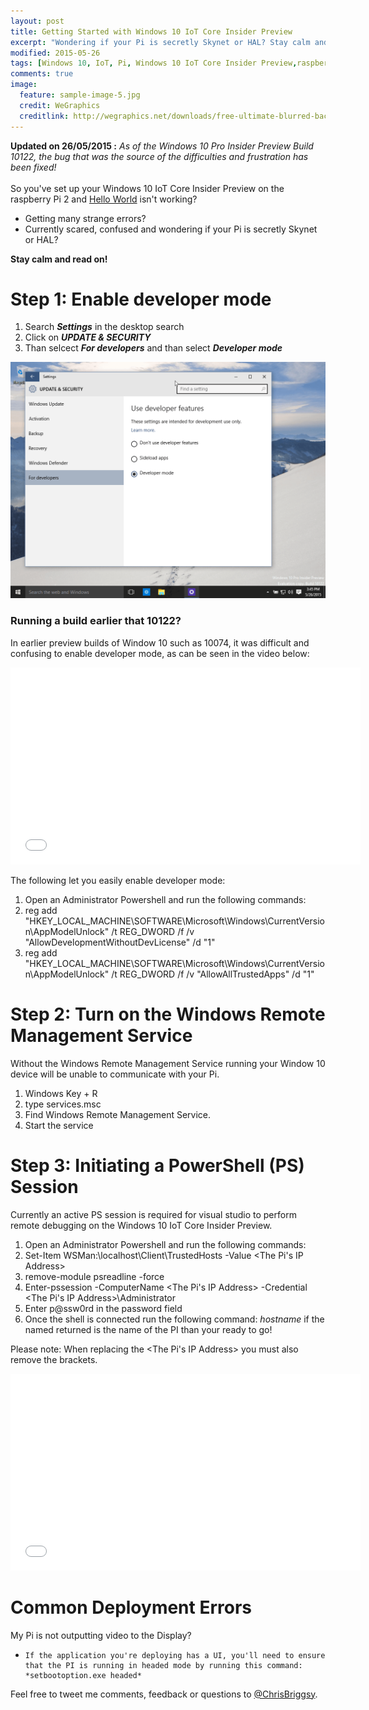 ```yaml
---
layout: post
title: Getting Started with Windows 10 IoT Core Insider Preview
excerpt: "Wondering if your Pi is secretly Skynet or HAL? Stay calm and read on!"
modified: 2015-05-26
tags: [Windows 10, IoT, Pi, Windows 10 IoT Core Insider Preview,raspberry Pi 2  ]
comments: true
image:
  feature: sample-image-5.jpg
  credit: WeGraphics
  creditlink: http://wegraphics.net/downloads/free-ultimate-blurred-background-pack/
---
```

**Updated on 26/05/2015 :** *As of the Windows 10 Pro Insider Preview Build 10122, the bug that was the source of the difficulties and frustration has been fixed!* <br /><br />So you've set up your Windows 10 IoT Core Insider Preview on the raspberry Pi 2 and [Hello World](http://ms-iot.github.io/content/win10/samples/HelloWorld.htm) isn't working? 

*  Getting many strange errors?
*  Currently scared, confused and wondering if your Pi is secretly Skynet or HAL?

**Stay calm and read on!**

# Step 1: Enable developer mode 

1. Search ___Settings___ in the desktop search
2. Click on ___UPDATE & SECURITY___
3. Than selcect ___For developers___ and than select ___Developer mode___

![For developers](/images/2015-05-26_17-31-15-compressor.png)

### Running a build earlier that 10122?
In earlier preview builds of Window 10 such as 10074, it was difficult and confusing to enable developer mode, as can be seen in the video below: 

<iframe width="560" height="315" src="//www.youtube.com/embed/hZmBd_EyTP8" frameborder="0" allowfullscreen="allowfullscreen">&nbsp;</iframe>

The following let you easily enable developer mode:

1.    Open an Administrator Powershell and run the following commands: 
1.    reg add "HKEY_LOCAL_MACHINE\SOFTWARE\Microsoft\Windows\CurrentVersion\AppModelUnlock" /t REG_DWORD /f /v "AllowDevelopmentWithoutDevLicense" /d "1"
1.    reg add "HKEY_LOCAL_MACHINE\SOFTWARE\Microsoft\Windows\CurrentVersion\AppModelUnlock" /t REG_DWORD /f /v "AllowAllTrustedApps" /d "1"

# Step 2: Turn on the Windows Remote Management Service

Without the Windows Remote Management Service running your Window 10 device will be unable to communicate with your Pi.

1.    Windows Key + R
1.    type services.msc
1.    Find Windows Remote Management Service.
1.    Start the service

# Step 3: Initiating a PowerShell (PS) Session

Currently an active PS session is required for visual studio to perform remote debugging on the Windows 10 IoT Core Insider Preview.

1.    Open an Administrator Powershell and run the following commands:
1.    Set-Item WSMan:\localhost\Client\TrustedHosts -Value <The Pi's IP Address>
1.    remove-module psreadline -force
1.    Enter-pssession -ComputerName <The Pi's IP Address> -Credential <The Pi's IP Address>\Administrator
1.    Enter p@ssw0rd in the password field 
1.    Once the shell is connected run the following command: *hostname* if the named returned is the name of the PI than your ready to go!

Please note: When replacing the <The Pi's IP Address> you must also remove the brackets.

<iframe width="560" height="315" src="//www.youtube.com/embed/gz1S-XOzmTs" frameborder="0" allowfullscreen="allowfullscreen">&nbsp;</iframe>

# Common Deployment Errors

My Pi is not outputting video to the Display?

-     If the application you're deploying has a UI, you'll need to ensure that the PI is running in headed mode by running this command: *setbootoption.exe headed* 

Feel free to tweet me comments, feedback or questions to [@ChrisBriggsy](https://twitter.com/ChrisBriggsy).